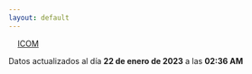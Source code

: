 ```yaml
---
layout: default
---
```

<a href="planes/ICOM/" style="padding: 1rem;">ICOM</a>
<p class_="text-center text-muted">Datos actualizados al día <b>22 de enero de 2023</b> a las <b>02:36 AM</b></p>